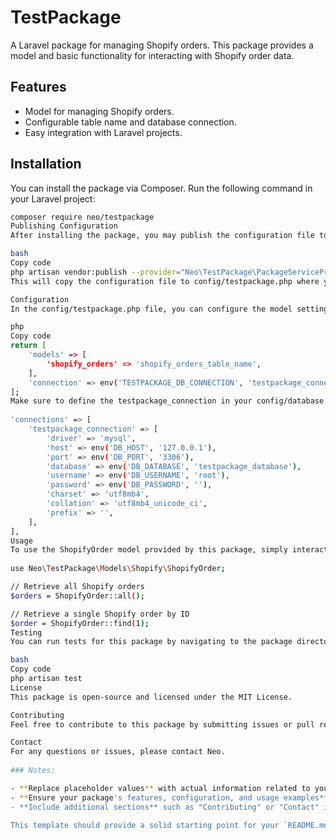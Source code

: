 # TestPackage

A Laravel package for managing Shopify orders. This package provides a model and basic functionality for interacting with Shopify order data.

## Features

- Model for managing Shopify orders.
- Configurable table name and database connection.
- Easy integration with Laravel projects.

## Installation

You can install the package via Composer. Run the following command in your Laravel project:

```bash
composer require neo/testpackage
Publishing Configuration
After installing the package, you may publish the configuration file to customize settings:

bash
Copy code
php artisan vendor:publish --provider="Neo\TestPackage\PackageServiceProvider" --tag=config
This will copy the configuration file to config/testpackage.php where you can adjust the table name and database connection settings.

Configuration
In the config/testpackage.php file, you can configure the model settings:

php
Copy code
return [
    'models' => [
        'shopify_orders' => 'shopify_orders_table_name',
    ],
    'connection' => env('TESTPACKAGE_DB_CONNECTION', 'testpackage_connection'),
];
Make sure to define the testpackage_connection in your config/database.php file:
 
'connections' => [
    'testpackage_connection' => [
        'driver' => 'mysql',
        'host' => env('DB_HOST', '127.0.0.1'),
        'port' => env('DB_PORT', '3306'),
        'database' => env('DB_DATABASE', 'testpackage_database'),
        'username' => env('DB_USERNAME', 'root'),
        'password' => env('DB_PASSWORD', ''),
        'charset' => 'utf8mb4',
        'collation' => 'utf8mb4_unicode_ci',
        'prefix' => '',
    ],
],
Usage
To use the ShopifyOrder model provided by this package, simply interact with it as you would with any Eloquent model:
 
use Neo\TestPackage\Models\Shopify\ShopifyOrder;

// Retrieve all Shopify orders
$orders = ShopifyOrder::all();

// Retrieve a single Shopify order by ID
$order = ShopifyOrder::find(1);
Testing
You can run tests for this package by navigating to the package directory and running:

bash
Copy code
php artisan test
License
This package is open-source and licensed under the MIT License.

Contributing
Feel free to contribute to this package by submitting issues or pull requests. Please ensure that you follow the coding standards and write tests for your changes.

Contact
For any questions or issues, please contact Neo.
  
### Notes:

- **Replace placeholder values** with actual information related to your package.
- **Ensure your package's features, configuration, and usage examples** are accurately described.
- **Include additional sections** such as "Contributing" or "Contact" if relevant to your project.

This template should provide a solid starting point for your `README.md` and help others understand how to install and use your package.
